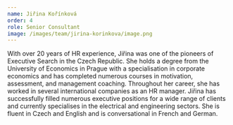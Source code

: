```yaml
---
name: Jiřina Kořínková
order: 4
role: Senior Consultant
image: /images/team/jirina-korinkova/image.png
---
```

With over 20 years of HR experience, Jiřina was one of the pioneers of Executive Search in the Czech Republic. She holds a degree from the University of Economics in Prague with a specialisation in corporate economics and has completed numerous courses in motivation, assessment, and management coaching. Throughout her career, she has worked in several international companies as an HR manager. Jiřina has successfully filled numerous executive positions for a wide range of clients and currently specialises in the electrical and engineering sectors. She is fluent in Czech and English and is conversational in French and German.
